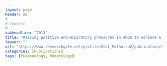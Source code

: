 ```yaml
---
layout: page
header: no
#
# Content
#
subheadline: "2013"
title: "Raising positive end-expiratory pressures in ARDS to achieve a positive transpulmonary pressure avoids hemodynamic compromise."
teaser: ""
url: "https://www.researchgate.net/profile/Atul_Malhotra2/publication/257814075_Raising_positive_end-expiratory_pressures_in_ARDS_to_achieve_a_positive_transpulmonary_pressure_does_not_cause_hemodynamic_compromise/links/54f3d1560cf2f9e34f084374.pdf"
categories: [Publications]
tags: [Pulmonology, Hemotology]
---
```

